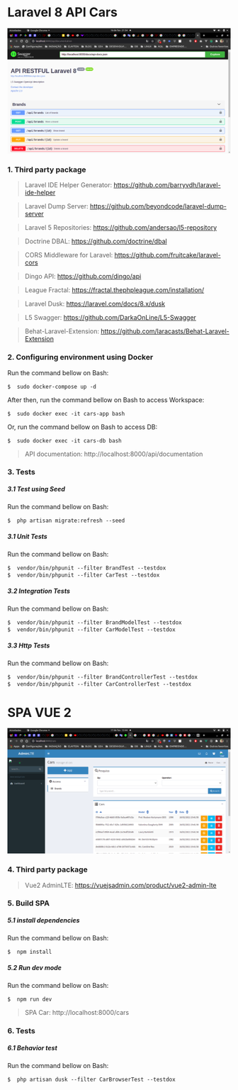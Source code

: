 # Laravel 8 API Cars
![Screenshot](api-cars.png)

### 1.	Third party package

> Laravel IDE Helper Generator: https://github.com/barryvdh/laravel-ide-helper

> Laravel Dump Server: https://github.com/beyondcode/laravel-dump-server

> Laravel 5 Repositories: https://github.com/andersao/l5-repository

> Doctrine DBAL: https://github.com/doctrine/dbal

> CORS Middleware for Laravel: https://github.com/fruitcake/laravel-cors

> Dingo API: https://github.com/dingo/api

> League Fractal: https://fractal.thephpleague.com/installation/

> Laravel Dusk: https://laravel.com/docs/8.x/dusk

> L5 Swagger: https://github.com/DarkaOnLine/L5-Swagger

> Behat-Laravel-Extension: https://github.com/laracasts/Behat-Laravel-Extension

### 2.  	Configuring environment using Docker
Run the command bellow on Bash:

```
$  sudo docker-compose up -d
```  

After then, run the command bellow on Bash to access Workspace:
```
$  sudo docker exec -it cars-app bash
```  

Or, run the command bellow on Bash to access DB:
```
$  sudo docker exec -it cars-db bash
```  
> API documentation: http://localhost:8000/api/documentation

### 3.  	Tests

##### 3.1  	Test using Seed
Run the command bellow on Bash:

```
$  php artisan migrate:refresh --seed
```  

##### 3.1  	Unit Tests
Run the command bellow on Bash:

```
$  vendor/bin/phpunit --filter BrandTest --testdox
$  vendor/bin/phpunit --filter CarTest --testdox
```  


##### 3.2  	Integration Tests
Run the command bellow on Bash:

```
$  vendor/bin/phpunit --filter BrandModelTest --testdox
$  vendor/bin/phpunit --filter CarModelTest --testdox
```  

##### 3.3  	Http Tests
Run the command bellow on Bash:

```
$  vendor/bin/phpunit --filter BrandControllerTest --testdox
$  vendor/bin/phpunit --filter CarControllerTest --testdox
```  

# SPA VUE 2
![Screenshot](spa-cars.png)

### 4.	Third party package
> Vue2 AdminLTE:  https://vuejsadmin.com/product/vue2-admin-lte

### 5.  	Build SPA

##### 5.1  	install dependencies 
Run the command bellow on Bash:

```
$  npm install
```  
##### 5.2  	Run dev mode
Run the command bellow on Bash:

```
$  npm run dev
```  
> SPA Car: http://localhost:8000/cars

### 6.  	Tests

##### 6.1  	Behavior test
Run the command bellow on Bash:

```
$  php artisan dusk --filter CarBrowserTest --testdox
```  

